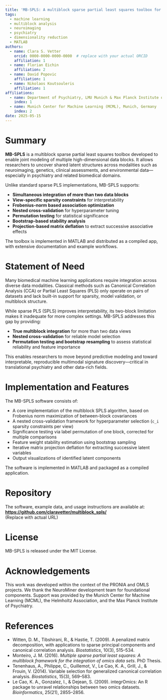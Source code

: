 ```yaml
---
title: 'MB-SPLS: A multiblock sparse partial least squares toolbox for multimodal association analysis in translational psychiatry'
tags:
  - machine learning
  - multiblock analysis
  - neuroimaging
  - psychiatry
  - dimensionality reduction
  - MATLAB
authors:
  - name: Clara S. Vetter
    orcid: 0000-0000-0000-0000  # replace with your actual ORCID
    affiliation: 1
  - name: Florian Eichin
    affiliation: 2
  - name: David Popovic
    affiliation: 1
  - name: Nikolaos Koutsouleris
    affiliation: 1
affiliations:
  - name: Department of Psychiatry, LMU Munich & Max Planck Institute of Psychiatry, Munich, Germany
    index: 1
  - name: Munich Center for Machine Learning (MCML), Munich, Germany
    index: 2
date: 2025-05-15
---
```


# Summary

**MB-SPLS** is a multiblock sparse partial least squares toolbox developed to enable joint modeling of multiple high-dimensional data blocks. It allows researchers to uncover shared latent structures across modalities such as neuroimaging, genetics, clinical assessments, and environmental data—especially in psychiatry and related biomedical domains.

Unlike standard sparse PLS implementations, MB-SPLS supports:
- **Simultaneous integration of more than two data blocks**
- **View-specific sparsity constraints** for interpretability
- **Frobenius-norm based association optimization**
- **Nested cross-validation** for hyperparameter tuning
- **Permutation testing** for statistical significance
- **Bootstrap-based stability analysis**
- **Projection-based matrix deflation** to extract successive associative effects

The toolbox is implemented in MATLAB and distributed as a compiled app, with extensive documentation and example workflows.

# Statement of Need

Many biomedical machine learning applications require integration across diverse data modalities. Classical methods such as Canonical Correlation Analysis (CCA) or Partial Least Squares (PLS) only operate on pairs of datasets and lack built-in support for sparsity, model validation, or multiblock structure.

While sparse PLS (SPLS) improves interpretability, its two-block limitation makes it inadequate for more complex settings. MB-SPLS addresses this gap by providing:
- **True multiblock integration** for more than two data views
- **Nested cross-validation** for reliable model selection
- **Permutation testing and bootstrap resampling** to assess statistical reliability and feature importance

This enables researchers to move beyond predictive modeling and toward interpretable, reproducible multimodal signature discovery—critical in translational psychiatry and other data-rich fields.

# Implementation and Features

The MB-SPLS software consists of:
- A core implementation of the multiblock SPLS algorithm, based on Frobenius norm maximization of between-block covariances
- A nested cross-validation framework for hyperparameter selection (`c_i` sparsity constraints per view)
- Significance testing via label permutation of one block, corrected for multiple comparisons
- Feature weight stability estimation using bootstrap sampling
- Iterative matrix projection deflation for extracting successive latent variables
- Output visualizations of identified latent components

The software is implemented in MATLAB and packaged as a compiled application. 


# Repository

The software, example data, and usage instructions are available at:  
**https://github.com/claravetter/multiblock_spls/**  
(Replace with actual URL)

# License

MB-SPLS is released under the MIT License.

# Acknowledgements

This work was developed within the context of the PRONIA and OMLS projects. We thank the NeuroMiner development team for foundational components. Support was provided by the Munich Center for Machine Learning (MCML), the Helmholtz Association, and the Max Planck Institute of Psychiatry.

# References

- Witten, D. M., Tibshirani, R., & Hastie, T. (2009). A penalized matrix decomposition, with applications to sparse principal components and canonical correlation analysis. *Biostatistics*, 10(3), 515–534.
- Monteiro, J. M. (2016). *Multiple sparse partial least squares: A multiblock framework for the integration of omics data sets*. PhD Thesis.
- Tenenhaus, A., Philippe, C., Guillemot, V., Le Cao, K. A., Grill, J., & Frouin, V. (2014). Variable selection for generalized canonical correlation analysis. *Biostatistics*, 15(3), 569–583.
- Le Cao, K. A., Gonzalez, I., & Dejean, S. (2009). integrOmics: An R package to unravel relationships between two omics datasets. *Bioinformatics*, 25(21), 2855–2856.

